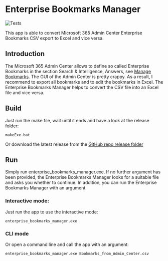 # Enterprise Bookmarks Manager
![Tests](https://github.com/gitRigge/EnterpriseBookmarksManager/actions/workflows/tests.yml/badge.svg)

This app is able to convert Microsoft 365 Admin Center Enterprise Bookmarks CSV export to Excel and vice versa.

## Introduction
The Microsoft 365 Admin Center allows to define so called Enterprise Bookmarks in the section Search & Intelligence, Answers, see [Manage Bookmarks](https://learn.microsoft.com/en-us/microsoftsearch/manage-bookmarks). The GUI of the Admin Center is pretty crappy. As a result, I recommend to export all bookmarks and to edit the bookmarks in Excel. The Enterprise Bookmarks Manager helps to convert the CSV file into an Excel file and vice versa.

## Build
Just run the make file, wait until it ends and have a look at the release folder:

```makeExe.bat```

Or download the latest release from the [GitHub repo release folder](https://github.com/gitRigge/EnterpriseBookmarksManager/blob/main/release/enterprise_bookmarks_manager.zip)

## Run
Simply run enterprise_bookmarks_manager.exe. If no further argument has been provided, the Enterprise Bookmarks Manager looks for a suitable file and asks you whether to continue. In addition, you can run the Enterprise Bookmarks Manager with an argument.

### Interactive mode:
Just run the app to use the interactive mode:

```enterprise_bookmarks_manager.exe```

### CLI mode
Or open a command line and call the app with an argument:

```enterprise_bookmarks_manager.exe Bookmarks_from_Admin_Center.csv```
